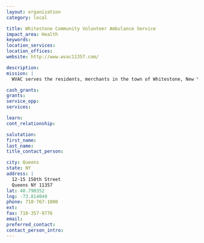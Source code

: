```yaml
---
layout: organization
category: local

title: Whitestone Community Volunteer Ambulance Service
impact_area: Health
keywords: 
location_services: 
location_offices: 
website: http://www.wvac11357.com/

description: 
mission: |
  WVAC serves the residents, merchants in the town of Whitestone, New York City

cash_grants: 
grants: 
service_opp: 
services: 

learn: 
cont_relationship: 

salutation: 
first_name: 
last_name: 
title_contact_person: 

city: Queens
state: NY
address: |
  12-15 150th Street  
  Queens NY 11357
lat: 40.790352
lng: -73.814049
phone: 718-767-1000
ext: 
fax: 718-357-9776
email: 
preferred_contact: 
contact_person_intro: 
---
```

